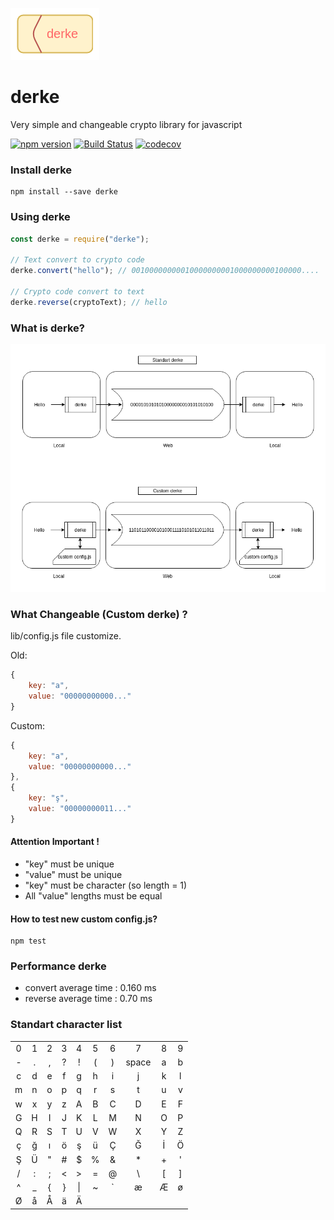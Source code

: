 [![derke](./content/derke-logo.png)](https://github.com/veysel/derke)

# derke

Very simple and changeable crypto library for javascript

[![npm version](https://badge.fury.io/js/derke.svg)](https://www.npmjs.com/package/derke)
[![Build Status](https://travis-ci.com/veysel/derke.svg?branch=master)](https://travis-ci.com/veysel/derke)
[![codecov](https://codecov.io/gh/veysel/derke/branch/master/graph/badge.svg)](https://codecov.io/gh/veysel/derke)

### Install derke

```
npm install --save derke
```

### Using derke

```javascript
const derke = require("derke");

// Text convert to crypto code
derke.convert("hello"); // 00100000000010000000001000000000100000....

// Crypto code convert to text
derke.reverse(cryptoText); // hello
```

### What is derke?
![diagram](./content/derke-diagram.png)

### What Changeable (Custom derke) ?
lib/config.js file customize.

Old:
```js
{
    key: "a",
    value: "00000000000..."
}
```

Custom:
```js
{
    key: "a",
    value: "00000000000..."
},
{
    key: "ş",
    value: "00000000011..."
}
```

#### Attention Important !
- "key" must be unique
- "value" must be unique
- "key" must be character (so length = 1)
- All "value" lengths must be equal

#### How to test new custom config.js?
```
npm test
```

### Performance derke

- convert average time : 0.160 ms
- reverse average time : 0.70 ms

### Standart character list
|       |       |       |       |       |       |       |       |       |       |
|:-----:|:-----:|:-----:|:-----:|:-----:|:-----:|:-----:|:-----:|:-----:|:-----:|
| 0     | 1     | 2     | 3     | 4     | 5     | 6     | 7     | 8     | 9     |
| -     | .     | ,     | ?     | !     | (     | )     | space | a     | b     |
| c     | d     | e     | f     | g     | h     | i     | j     | k     | l     |
| m     | n     | o     | p     | q     | r     | s     | t     | u     | v     |
| w     | x     | y     | z     | A     | B     | C     | D     | E     | F     |
| G     | H     | I     | J     | K     | L     | M     | N     | O     | P     |
| Q     | R     | S     | T     | U     | V     | W     | X     | Y     | Z     |
| ç     | ğ     | ı     | ö     | ş     | ü     | Ç     | Ğ     | İ     | Ö     |
| Ş     | Ü     | "     | #     | $     | %     | &     | *     | +     | '     |
| /     | :     | ;     | <     | >     | =     | @     | \     | [     | ]     |
| ^     | _     | {     | }     | \|    | ~     | `     | æ     | Æ     | ø     |
| Ø     | å     | Å     | ä     | Ä     |